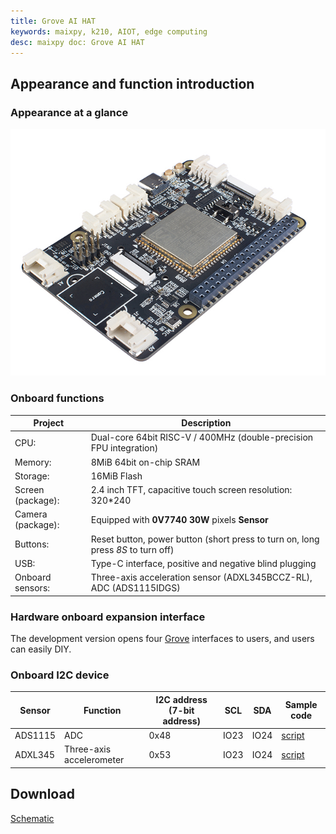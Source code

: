 ```yaml
---
title: Grove AI HAT
keywords: maixpy, k210, AIOT, edge computing
desc: maixpy ​​doc: Grove AI HAT
---
```


## Appearance and function introduction

### Appearance at a glance

![Grove AI HAT](../../assets/hardware/grove_ai_hat/grove_ai_hat1.png)

### Onboard functions

| Project           | Description                                                                      |
| ----------------- | -------------------------------------------------------------------------------- |
| CPU:              | Dual-core 64bit RISC-V / 400MHz (double-precision FPU integration)               |
| Memory:           | 8MiB 64bit on-chip SRAM                                                          |
| Storage:          | 16MiB Flash                                                                      |
| Screen (package): | 2.4 inch TFT, capacitive touch screen resolution: 320\*240                       |
| Camera (package): | Equipped with **0V7740** **30W** pixels **Sensor**                               |
| Buttons:          | Reset button, power button (short press to turn on, long press *8S* to turn off) |
| USB:              | Type-C interface, positive and negative blind plugging                           |
| Onboard sensors:  | Three-axis acceleration sensor (ADXL345BCCZ-RL), ADC (ADS1115IDGS)               |


### Hardware onboard expansion interface

The development version opens four [Grove](https://cn.maixpy.sipeed.com/eh/modules/grove/) interfaces to users, and users can easily DIY.

### Onboard I2C device

| Sensor  | Function                 | I2C address (7-bit address) | SCL  | SDA  | Sample code            |
| ------- | ------------------------ | --------------------------- | ---- | ---- | ---------------------- |
| ADS1115 | ADC                      | 0x48                        | IO23 | IO24 | [script](https://github.com/sipeed/MaixPy_scripts/tree/master/modules/others/ads1115) |
| ADXL345 | Three-axis accelerometer | 0x53                        | IO23 | IO24 | [script](https://github.com/sipeed/MaixPy_scripts/tree/master/modules/others/adxl345) |

## Download

[Schematic](http://dl.sipeed.com/fileList/MAIX/HDK/Sipeed-Grove_AI_HAT/Grove_AI_HAT_for_Edge_Computing_v1.0_SCH_190514.pdf)